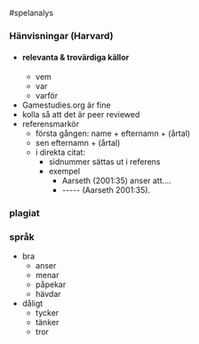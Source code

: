 #spelanalys

### Hänvisningar (Harvard)
- #### relevanta & trovärdiga källor
	- vem
	- var
	- varför
- Gamestudies.org är fine
- kolla så att det är peer reviewed
- referensmarkör
	- första gången: name + efternamn + (årtal)
	- sen efternamn + (årtal)
	- i direkta citat:
		- sidnummer sättas ut i referens
		- exempel
			- Aarseth (2001:35) anser att....
			- ----- (Aarseth 2001:35).
### plagiat

### språk
- bra
	- anser
	- menar
	- påpekar 
	- hävdar
- dåligt
	- tycker
	- tänker
	- tror